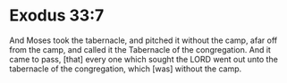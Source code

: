 # Exodus 33:7

And Moses took the tabernacle, and pitched it without the camp, afar off from the camp, and called it the Tabernacle of the congregation. And it came to pass, [that] every one which sought the LORD went out unto the tabernacle of the congregation, which [was] without the camp.